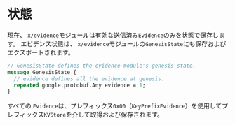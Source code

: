 # 状態

現在、 `x/evidence`モジュールは有効な送信済み`Evidence`のみを状態で保存します。
エビデンス状態は、 `x/evidence`モジュールの`GenesisState`にも保存およびエクスポートされます。

```protobuf
// GenesisState defines the evidence module's genesis state.
message GenesisState {
  // evidence defines all the evidence at genesis.
  repeated google.protobuf.Any evidence = 1;
}

```

すべての `Evidence`は、プレフィックス`0x00`（`KeyPrefixEvidence`）を使用してプレフィックス`KVStore`を介して取得および保存されます。
